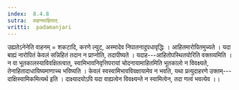 ```yaml
---
index:  8.4.8
sutra:  वाहनमाहितात्
vritti:  padamanjari
---
```


उह्यतेऽनेनेति वाहनम् = शकटादि, करणे ल्युट्, अस्मादेव निपातनादुपधावृद्धिः । आहितमारोपितमुच्यते । यदा बाह्यं नारोपितं केवलं सन्निहितं तदान न प्राप्नोति, तदापीष्यते । यदाह---आहितोपस्थितयोरिति वक्तव्यमिति । न वा भूतकालस्याविवक्षितत्वात्, स्वामिभावनिवृत्तिपरायां चोदनायामाहितमिति भूतकालो न विवक्ष्यते, तेनाहितादाधायिष्यमाणाच्च भविष्यति । केवलं स्वस्वामिभावविवक्षायामेव न भवति, यथा प्रत्युदाहरणे उक्तम्---दाक्षिस्वामिकमित्यर्थ इति । दाक्ष्यादयोऽपि यदा वाह्यत्वेन विवक्ष्यन्ते न स्वामित्वेन, तदा णत्वं भवत्येव ।।
